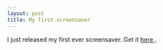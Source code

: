 ```yaml
---
layout: post
title: My first screensaver 
---
```



I just released my first ever screensaver. Get it <a href="/fractaltrees/ftxsaver">here </a>.
